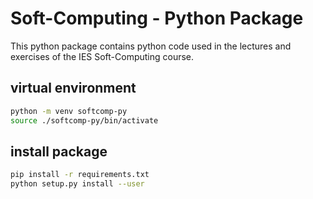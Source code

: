 # Soft-Computing - Python Package

This python package contains python code used in the lectures and exercises of the IES Soft-Computing course.

## virtual environment

~~~bash
python -m venv softcomp-py
source ./softcomp-py/bin/activate
~~~

## install package

~~~bash
pip install -r requirements.txt
python setup.py install --user
~~~